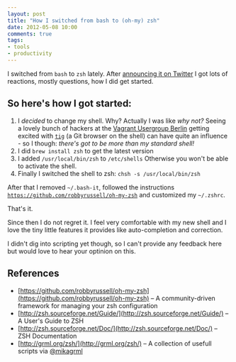 ```yaml
---
layout: post
title: "How I switched from bash to (oh-my) zsh"
date: 2012-05-08 10:00
comments: true
tags:
- tools
- productivity
---
```


I switched from `bash` to `zsh` lately. After [announcing it on Twitter](https://twitter.com/ctrabold/status/196899229455753216) I got lots of reactions, mostly questions, how I did get started.

## So here's how I got started:

1. I *decided* to change my shell. Why? Actually I was like *why not?* Seeing a lovely bunch of hackers at the [Vagrant Usergroup Berlin](https://twitter.com/berlinvagrant) getting excited with [`tig`](https://git.wiki.kernel.org/index.php/Tig) (a Git browser on the shell) can have quite an influence - so I though: *there's got to be more than my standard shell!*
1. I did `brew install zsh` to get the latest version
1. I added `/usr/local/bin/zsh` to `/etc/shells` Otherwise you won't be able to activate the shell.
1. Finally I switched the shell to zsh: `chsh -s /usr/local/bin/zsh`

After that I removed `~/.bash-it`, followed the instructions [`https://github.com/robbyrussell/oh-my-zsh`](https://github.com/robbyrussell/oh-my-zsh) and customized my `~/.zshrc`.

That's it.

Since then I do not regret it. I feel very comfortable with my new shell and I love the tiny little features it provides like auto-completion and correction.

I didn't dig into scripting yet though, so I can't provide any feedback here but would love to hear your optinion on this.

## References

* [https://github.com/robbyrussell/oh-my-zsh](https://github.com/robbyrussell/oh-my-zsh) – A community-driven framework for managing your zsh configuration
* [http://zsh.sourceforge.net/Guide/](http://zsh.sourceforge.net/Guide/) – A User's Guide to ZSH
* [http://zsh.sourceforge.net/Doc/](http://zsh.sourceforge.net/Doc/) – ZSH Documentation
* [http://grml.org/zsh/](http://grml.org/zsh/) – A collection of usefull scripts via [@mikagrml](https://twitter.com/#!/mikagrml/status/199127345968320512)

